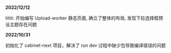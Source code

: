 **2022/12/12**

tititi: 开始编写 Upload-worker 静态页面, 确立了整体的布局, 发现下拉选择框预设主题存在问题

**2022/10/31**

初始化了 cabinet-next 项目，解决了 run dev 过程中缺少包导致编译错误的问题
